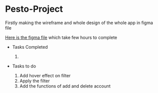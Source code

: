 # Pesto-Project

Firstly making the wireframe and whole design of the whole app in figma file 

[Here is the figma file](https://www.figma.com/design/WlIS62LqVSGVgOR2peb9QA/Untitled?node-id=0-1&t=aIoFpMiHc4b3JyTW-0) which take few hours to complete

- Tasks Completed

    1. 

- Tasks to do

    1. Add hover effect on filter
    2. Apply the filter
    3. Add the functions of add and delete account 
   
